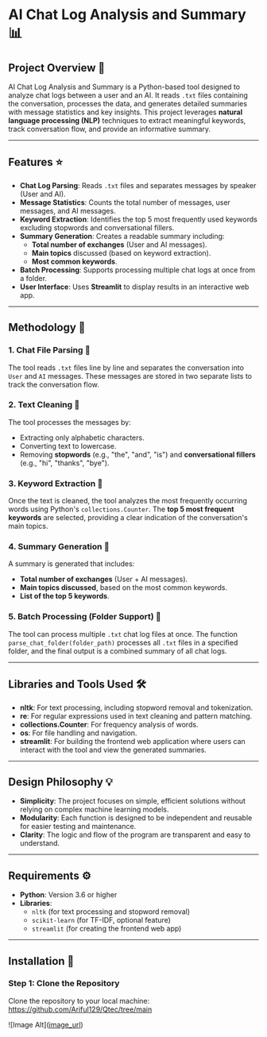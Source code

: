 # AI Chat Log Analysis and Summary 📊

## Project Overview 📝
AI Chat Log Analysis and Summary is a Python-based tool designed to analyze chat logs between a user and an AI. It reads `.txt` files containing the conversation, processes the data, and generates detailed summaries with message statistics and key insights. This project leverages **natural language processing (NLP)** techniques to extract meaningful keywords, track conversation flow, and provide an informative summary.

---

## Features ⭐
- **Chat Log Parsing**: Reads `.txt` files and separates messages by speaker (User and AI).
- **Message Statistics**: Counts the total number of messages, user messages, and AI messages.
- **Keyword Extraction**: Identifies the top 5 most frequently used keywords excluding stopwords and conversational fillers.
- **Summary Generation**: Creates a readable summary including:
  - **Total number of exchanges** (User and AI messages).
  - **Main topics** discussed (based on keyword extraction).
  - **Most common keywords**.
- **Batch Processing**: Supports processing multiple chat logs at once from a folder.
- **User Interface**: Uses **Streamlit** to display results in an interactive web app.

---

## **Methodology** 🧠

### **1. Chat File Parsing** 📁
The tool reads `.txt` files line by line and separates the conversation into `User` and `AI` messages. These messages are stored in two separate lists to track the conversation flow.

### **2. Text Cleaning** 🧹
The tool processes the messages by:
- Extracting only alphabetic characters.
- Converting text to lowercase.
- Removing **stopwords** (e.g., "the", "and", "is") and **conversational fillers** (e.g., "hi", "thanks", "bye").

### **3. Keyword Extraction** 🔑
Once the text is cleaned, the tool analyzes the most frequently occurring words using Python's `collections.Counter`. The **top 5 most frequent keywords** are selected, providing a clear indication of the conversation's main topics.

### **4. Summary Generation** 🧾
A summary is generated that includes:
- **Total number of exchanges** (User + AI messages).
- **Main topics discussed**, based on the most common keywords.
- **List of the top 5 keywords**.

### **5. Batch Processing (Folder Support)** 📂
The tool can process multiple `.txt` chat log files at once. The function `parse_chat_folder(folder_path)` processes all `.txt` files in a specified folder, and the final output is a combined summary of all chat logs.

---

## **Libraries and Tools Used** 🛠️
- **nltk**: For text processing, including stopword removal and tokenization.
- **re**: For regular expressions used in text cleaning and pattern matching.
- **collections.Counter**: For frequency analysis of words.
- **os**: For file handling and navigation.
- **streamlit**: For building the frontend web application where users can interact with the tool and view the generated summaries.

---

## **Design Philosophy** 💡
- **Simplicity**: The project focuses on simple, efficient solutions without relying on complex machine learning models.
- **Modularity**: Each function is designed to be independent and reusable for easier testing and maintenance.
- **Clarity**: The logic and flow of the program are transparent and easy to understand.

---

## **Requirements** ⚙️
- **Python**: Version 3.6 or higher
- **Libraries**:
  - `nltk` (for text processing and stopword removal)
  - `scikit-learn` (for TF-IDF, optional feature)
  - `streamlit` (for creating the frontend web app)

---

## **Installation** 🔧

### **Step 1: Clone the Repository**
Clone the repository to your local machine: https://github.com/Ariful129/Qtec/tree/main

 ![Image Alt]([image_url](https://github.com/Ariful129/Qtec/blob/48dbc241b8d9fcb7face3fa9919bab51f64c4914/images/Initial_UI.png
))



